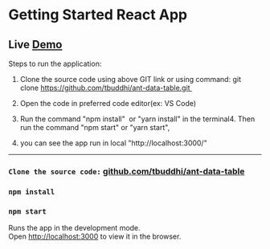 # Getting Started React App

## Live [Demo](https://amazing-twilight-10fd77.netlify.app/)

Steps to run the application:

1. Clone the source code using above GIT link or using command: git clone https://github.com/tbuddhi/ant-data-table.git 

2. Open the code in preferred code editor(ex: VS Code)

3. Run the command "npm install"  or "yarn install" in the terminal4. Then run the command "npm start" or "yarn start", 

4. you can see the app run in local "http://localhost:3000/"

--------------------------------------------------------------
### `Clone the source code:` [github.com/tbuddhi/ant-data-table](https://github.com/tbuddhi/ant-data-table.git)

### `npm install`
### `npm start`

Runs the app in the development mode.\
Open [http://localhost:3000](http://localhost:3000) to view it in the browser.

